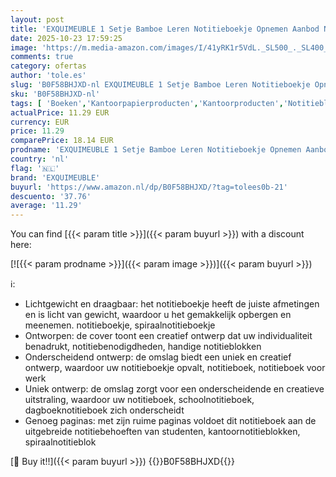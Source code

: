 ```yaml
---
layout: post
title: 'EXQUIMEUBLE 1 Setje Bamboe Leren Notitieboekje Opnemen Aanbod Notebook Spiraal Notitieboekje Voor Op Het Werk Memo -notitieboekje Dagboek Schrijven Notitie Boeken Beige Roestvrij Staal'
date: 2025-10-23 17:59:25
image: 'https://m.media-amazon.com/images/I/41yRK1r5VdL._SL500_._SL400_.jpg'
comments: true
category: ofertas
author: 'tole.es'
slug: 'B0F58BHJXD-nl EXQUIMEUBLE 1 Setje Bamboe Leren Notitieboekje Opnemen...'
sku: 'B0F58BHJXD-nl'
tags: [ 'Boeken','Kantoorpapierproducten','Kantoorproducten','Notitieblokken','Schriften, schrijfblokken & agendas','exquimeuble','🇳🇱', ]
actualPrice: 11.29 EUR
currency: EUR
price: 11.29
comparePrice: 18.14 EUR
prodname: 'EXQUIMEUBLE 1 Setje Bamboe Leren Notitieboekje Opnemen Aanbod Notebook Spiraal Notitieboekje Voor Op Het Werk Memo -notitieboekje Dagboek Schrijven Notitie Boeken Beige Roestvrij Staal'
country: 'nl'
flag: '🇳🇱'
brand: 'EXQUIMEUBLE'
buyurl: 'https://www.amazon.nl/dp/B0F58BHJXD/?tag=tolees0b-21'
descuento: '37.76'
average: '11.29'
---
```


You can find [{{< param title >}}]({{< param buyurl >}}) with a discount here:

[![{{< param prodname >}}]({{< param image >}})]({{< param buyurl >}})

ℹ️:

- Lichtgewicht en draagbaar: het notitieboekje heeft de juiste afmetingen en is licht van gewicht, waardoor u het gemakkelijk opbergen en meenemen. notitieboekje, spiraalnotitieboekje
- Ontworpen: de cover toont een creatief ontwerp dat uw individualiteit benadrukt, notitiebenodigdheden, handige notitieblokken
- Onderscheidend ontwerp: de omslag biedt een uniek en creatief ontwerp, waardoor uw notitieboekje opvalt, notitieboek, notitieboek voor werk
- Uniek ontwerp: de omslag zorgt voor een onderscheidende en creatieve uitstraling, waardoor uw notitieboek, schoolnotitieboek, dagboeknotitieboek zich onderscheidt
- Genoeg paginas: met zijn ruime paginas voldoet dit notitieboek aan de uitgebreide notitiebehoeften van studenten, kantoornotitieblokken, spiraalnotitieblok

[🛒 Buy it!!]({{< param buyurl >}})
{{<world>}}B0F58BHJXD{{</world>}}
